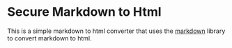 # Secure Markdown to Html 

This is a simple markdown to html converter that uses the [markdown](https://pypi.org/project/Markdown/) library to convert markdown to html.